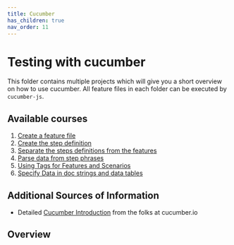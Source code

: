 ```yaml
---
title: Cucumber
has_children: true
nav_order: 11
---
```


# Testing with cucumber

This folder contains multiple projects which will give you a short overview on how
to use cucumber. All feature files in each folder can be executed by ``cucumber-js``. 

## Available courses

1. [Create a feature file](01_Create_A_Feature_File/README.md)
1. [Create the step definition](02_Create_The_Step_Definition/README.md)
1. [Separate the steps definitions from the features](03_Separate_the_Steps_from_the_Features/README.md)
1. [Parse data from step phrases](04_Parse_Data_from_the_Step_Phrases/README.md)
1. [Using Tags for Features and Scenarios](05_Use_Tags_on_Features_and_Scenarios/README.md)
1. [Specify Data in doc strings and data tables](06_Specify_Data_in_Tables_and_DocStrings/README.md)

## Additional Sources of Information

* Detailed [Cucumber Introduction](https://cucumber.io/docs/guides/overview/) from the folks at cucumber.io

## Overview
